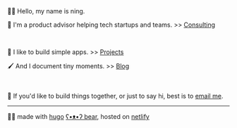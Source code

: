 &nbsp;

👩‍🌾 Hello, my name is ning.

🧃 I'm a product advisor helping tech startups and teams. >> [Consulting][consulting-url]

&nbsp;


🤖 I like to build simple apps. >> [Projects][projects-url]

🖌 And I document tiny moments. >> [Blog][blog-url]


&nbsp;


💬 If you'd like to build things together, or just to say hi, best is to [email me](mailto:hello@ningxxu.com).

---

🐻‍❄️ made with [hugo][hugo-url] [ʕ•ᴥ•ʔ bear][hugo-bear-url], hosted on [netlify][netlify-url]


[consulting-url]: /consulting/
[projects-url]: /projects/
[blog-url]: /blog/
[linkedin-url]: https://www.linkedin.com/in/ningxxu/
[hugo-url]: https://gohugo.io/
[hugo-bear-url]: https://github.com/janraasch/hugo-bearblog/
[netlify-url]: https://www.netlify.com/